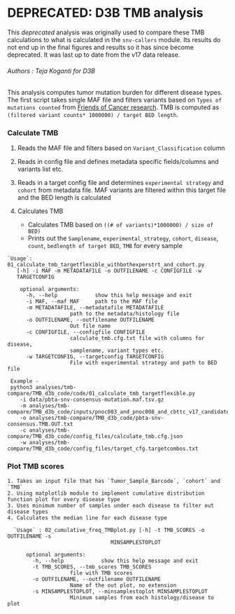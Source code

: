 # DEPRECATED: D3B TMB analysis

This *deprecated* analysis was originally used to compare these TMB calculations to what is calculated in the `snv-callers` module.
Its results do not end up in the final figures and results so it has since become deprecated.
It was last up to date from the v17 data release. 

###### Authors : Teja Koganti for D3B

This analysis computes tumor mutation burden for different disease types.
The first script takes single MAF file and filters variants based on `Types of mutations counted` from [Friends of Cancer research](https://jitc.bmj.com/content/8/1/e000147#DC1).
TMB is computed as `(filtered variant counts* 1000000) / target BED length`.

### Calculate TMB
  1. Reads the MAF file and filters based on `Variant_Classification` column

  2. Reads in config file and defines metadata specific fields/columns and variants list etc.

  3. Reads in a target config file and determines `experimental strategy` and `cohort` from metadata file.
  MAF variants  are filtered within this target file and the BED length is calculated

  4. Calculates TMB
      - Calculates TMB based on `((# of variants)*1000000) / size of BED)`
      - Prints out the `Samplename`, `experimental_strategy`, `cohort`, `disease`, `count`, `bedlength of target BED`, `TMB` for every sample

    `Usage`: 01_calculate_tmb_targetflexible_withbothexperstrt_and_cohort.py
       [-h] -i MAF -m METADATAFILE -o OUTFILENAME -c CONFIGFILE -w
       TARGETCONFIG

        optional arguments:
          -h, --help            show this help message and exit
          -i MAF, --maf MAF     path to the MAF file
          -m METADATAFILE, --metadatafile METADATAFILE
                        path to the metadata/histology file
          -o OUTFILENAME, --outfilename OUTFILENAME
                        Out file name
          -c CONFIGFILE, --configfile CONFIGFILE
                        calculate_tmb.cfg.txt file with columns for disease,
                        samplename, variant types etc.
          -w TARGETCONFIG, --targetconfig TARGETCONFIG
                        File with experimental strategy and path to BED file

     Example -
     python3 analyses/tmb-compare/TMB_d3b_code/code/01_calculate_tmb_targetflexible.py  
        -i data/pbta-snv-consensus-mutation.maf.tsv.gz
        -m analyses/tmb-compare/TMB_d3b_code/inputs/pnoc003_and_pnoc008_and_cbttc_v17_candidate.tsv
        -o analyses/tmb-compare/TMB_d3b_code/pbta-snv-consensus.TMB.OUT.txt
        -c analyses/tmb-compare/TMB_d3b_code/config_files/calculate_tmb.cfg.json  
        -w analyses/tmb-compare/TMB_d3b_code/config_files/target_cfg.targetcombos.txt

### Plot TMB scores

    1. Takes an input file that has `Tumor_Sample_Barcode`, `cohort` and `TMB`
    2. Using matplotlib module to implement cumulative distribution function plot for every disease type
    3. Uses minimum number of samples under each disease to filter out disease types  
    4. Calculates the median line for each disease type

      `Usage` : 02_cumulative_freq_TMBplot.py [-h] -t TMB_SCORES -o OUTFILENAME -s
                                     MINSAMPLESTOPLOT

          optional arguments:
            -h, --help            show this help message and exit
            -t TMB_SCORES, --tmb_scores TMB_SCORES
                        file with TMB scores
            -o OUTFILENAME, --outfilename OUTFILENAME
                        Name of the out plot, no extension
            -s MINSAMPLESTOPLOT, --minsamplestoplot MINSAMPLESTOPLOT
                        Minimum samples from each histology/disease to plot
